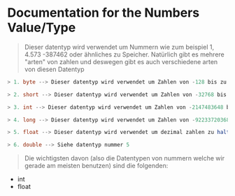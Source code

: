 # Documentation for the Numbers Value/Type

> Dieser datentyp wird verwendet um Nummern wie zum beispiel 1, 4.573 -387462 oder ähnliches zu Speicher. Natürlich gibt es mehrere "arten" von zahlen und deswegen gibt es auch verschiedene arten von diesen Datentyp


```java
> 1. byte --> Dieser datentyp wird verwendet um Zahlen von -128 bis zu 127 zu halten

> 2. short --> Dieser datentyp wird verwendet um Zahlen von -32768 bis zu 32767 zu halten

> 3. int --> Dieser datentyp wird verwendet um Zahlen von -2147483648 bis zu 2147483647 zu halten

> 4. long --> Dieser datentyp wird verwendet um Zahlen von -9223372036854775808 bis zu 9223372036854775807 zu halten

> 5. float --> Dieser datentyp wird verwendet um dezimal zahlen zu halten (9.99 oder 3.14515)

> 6. double --> Siehe datentyp nummer 5
```

> Die wichtigsten davon (also die Datentypen von nummern welche wir gerade am meisten benutzen) sind die folgenden:
- int
- float
